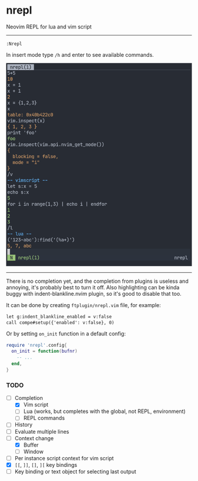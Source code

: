 # nrepl

Neovim REPL for lua and vim script

---

```
:Nrepl
```

In insert mode type `/h` and enter to see available commands.

![screenshot](media/screenshot.png)

---

There is no completion yet, and the completion from plugins is useless and
annoying, it's probably best to turn it off. Also highlighting can be kinda
buggy with indent-blankline.nvim plugin, so it's good to disable that too.

It can be done by creating `ftplugin/nrepl.vim` file, for example:
```viml
let g:indent_blankline_enabled = v:false
call compe#setup({'enabled': v:false}, 0)
```

Or by setting `on_init` function in a default config:
```lua
require 'nrepl'.config{
  on_init = function(bufnr)
    -- ...
  end,
}
```

### TODO

- [ ] Completion
  - [X] Vim script
  - [ ] Lua (works, but completes with the global, not REPL, environment)
  - [ ] REPL commands
- [ ] History
- [ ] Evaluate multiple lines
- [ ] Context change
  - [X] Buffer
  - [ ] Window
- [ ] Per instance script context for vim script
- [X] `[[`, `]]`, `[]`, `][` key bindings
- [ ] Key binding or text object for selecting last output
